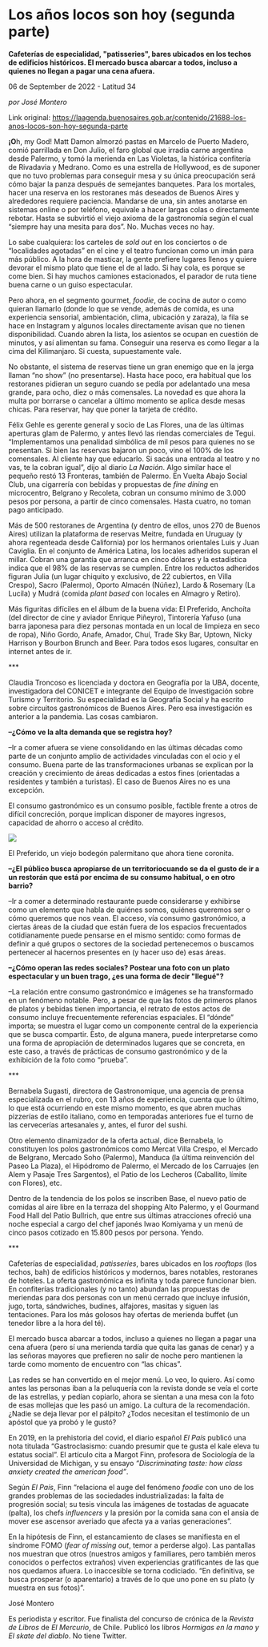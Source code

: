 # Los años locos son hoy (segunda parte)

**Cafeterías de especialidad, "patisseries", bares ubicados en los techos de edificios históricos. El mercado busca abarcar a todos, incluso a quienes no llegan a pagar una cena afuera.**

06 de September de 2022 - Latitud 34

_por José Montero_

Link original: https://laagenda.buenosaires.gob.ar/contenido/21688-los-anos-locos-son-hoy-segunda-parte



**¡O**h, my God! Matt Damon almorzó pastas en Marcelo de Puerto Madero, comió parrillada en Don Julio, el faro global que irradia carne argentina desde Palermo, y tomó la merienda en Las Violetas, la histórica confitería de Rivadavia y Medrano. Como es una estrella de Hollywood, es de suponer que no tuvo problemas para conseguir mesa y su única preocupación será cómo bajar la panza después de semejantes banquetes. Para los mortales, hacer una reserva en los restoranes más deseados de Buenos Aires y alrededores requiere paciencia. Mandarse de una, sin antes anotarse en sistemas online o por teléfono, equivale a hacer largas colas o directamente rebotar. Hasta se subvirtió el viejo axioma de la gastronomía según el cual “siempre hay una mesita para dos”. No. Muchas veces no hay.




Lo sabe cualquiera: los carteles de *sold out* en los conciertos o de “localidades agotadas” en el cine y el teatro funcionan como un imán para más público. A la hora de masticar, la gente prefiere lugares llenos y quiere devorar el mismo plato que tiene el de al lado. Si hay cola, es porque se come bien. Si hay muchos camiones estacionados, el parador de ruta tiene buena carne o un guiso espectacular.




Pero ahora, en el segmento gourmet, *foodie*, de cocina de autor o como quieran llamarlo (donde lo que se vende, además de comida, es una experiencia sensorial, ambientación, clima, ubicación y zaraza), la fila se hace en Instagram y algunos locales directamente avisan que no tienen disponibilidad. Cuando abren la lista, los asientos se ocupan en cuestión de minutos, y así alimentan su fama. Conseguir una reserva es como llegar a la cima del Kilimanjaro. Si cuesta, supuestamente vale.




No obstante, el sistema de reservas tiene un gran enemigo que en la jerga llaman “no show” (no presentarse). Hasta hace poco, era habitual que los restoranes pidieran un seguro cuando se pedía por adelantado una mesa grande, para ocho, diez o más comensales. La novedad es que ahora la multa por borrarse o cancelar a último momento se aplica desde mesas chicas. Para reservar, hay que poner la tarjeta de crédito.




Félix Gehle es gerente general y socio de Las Flores, una de las últimas aperturas glam de Palermo, y antes llevó las riendas comerciales de Tegui. “Implementamos una penalidad simbólica de mil pesos para quienes no se presentan. Si bien las reservas bajaron un poco, vino el 100% de los comensales. Al cliente hay que educarlo. Si sacás una entrada al teatro y no vas, te la cobran igual”, dijo al diario *La Nación*. Algo similar hace el pequeño restó 13 Fronteras, también de Palermo. En Vuelta Abajo Social Club, una cigarrería con bebidas y propuestas de *fine dining* en microcentro, Belgrano y Recoleta, cobran un consumo mínimo de 3.000 pesos por persona, a partir de cinco comensales. Hasta cuatro, no toman pago anticipado.




Más de 500 restoranes de Argentina (y dentro de ellos, unos 270 de Buenos Aires) utilizan la plataforma de reservas Meitre, fundada en Uruguay (y ahora regenteada desde California) por los hermanos orientales Luis y Juan Caviglia. En el conjunto de América Latina, los locales adheridos superan el millar. Cobran una garantía que arranca en cinco dólares y la estadística indica que el 98% de las reservas se cumplen. Entre los reductos adheridos figuran Julia (un lugar chiquito y exclusivo, de 22 cubiertos, en Villa Crespo), Sacro (Palermo), Oporto Almacén (Núñez), Lardo & Rosemary (La Lucila) y Mudrá (comida *plant based* con locales en Almagro y Retiro).




Más figuritas difíciles en el álbum de la buena vida: El Preferido, Anchoíta (del director de cine y aviador Enrique Piñeyro), Tintorería Yafuso (una barra japonesa para diez personas montada en un local de limpieza en seco de ropa), Niño Gordo, Anafe, Amador, Chuí, Trade Sky Bar, Uptown, Nicky Harrison y Bourbon Brunch and Beer. Para todos esos lugares, consultar en internet antes de ir.




\*\*\*




Claudia Troncoso es licenciada y doctora en Geografía por la UBA, docente, investigadora del CONICET e integrante del Equipo de Investigación sobre Turismo y Territorio. Su especialidad es la Geografía Social y ha escrito sobre circuitos gastronómicos de Buenos Aires. Pero esa investigación es anterior a la pandemia. Las cosas cambiaron.




**–¿Cómo ve la alta demanda que se registra hoy?**




–Ir a comer afuera se viene consolidando en las últimas décadas como parte de un conjunto amplio de actividades vinculadas con el ocio y el consumo. Buena parte de las transformaciones urbanas se explican por la creación y crecimiento de áreas dedicadas a estos fines (orientadas a residentes y también a turistas). El caso de Buenos Aires no es una excepción.




El consumo gastronómico es un consumo posible, factible frente a otros de difícil concreción, porque implican disponer de mayores ingresos, capacidad de ahorro o acceso al crédito.




![](https://cdn.feater.me/files/images/476977/9bfaca33-15b3-4212-ba2a-18eaba3f92e0.jpg)




El Preferido, un viejo bodegón palermitano que ahora tiene coronita.




**–¿El público busca apropiarse de un territoriocuando se da el gusto de ir a un restorán que está por encima de su consumo habitual, o en otro barrio?**




–Ir a comer a determinado restaurante puede considerarse y exhibirse como un elemento que habla de quiénes somos, quiénes queremos ser o cómo queremos que nos vean. El acceso, vía consumo gastronómico, a ciertas áreas de la ciudad que están fuera de los espacios frecuentados cotidianamente puede pensarse en el mismo sentido: como formas de definir a qué grupos o sectores de la sociedad pertenecemos o buscamos pertenecer al hacernos presentes en (y hacer uso de) esas áreas.




**–¿Cómo operan las redes sociales? Postear una foto con un plato espectacular y un buen trago, ¿es una forma de decir "llegué"?**




–La relación entre consumo gastronómico e imágenes se ha transformado en un fenómeno notable. Pero, a pesar de que las fotos de primeros planos de platos y bebidas tienen importancia, el retrato de estos actos de consumo incluye frecuentemente referencias espaciales. El “dónde” importa; se muestra el lugar como un componente central de la experiencia que se busca compartir. Esto, de alguna manera, puede interpretarse como una forma de apropiación de determinados lugares que se concreta, en este caso, a través de prácticas de consumo gastronómico y de la exhibición de la foto como “prueba”.




\*\*\*




Bernabela Sugasti, directora de Gastronomique, una agencia de prensa especializada en el rubro, con 13 años de experiencia, cuenta que lo último, lo que está ocurriendo en este mismo momento, es que abren muchas pizzerías de estilo italiano, como en temporadas anteriores fue el turno de las cervecerías artesanales y, antes, el furor del sushi.




Otro elemento dinamizador de la oferta actual, dice Bernabela, lo constituyen los polos gastronómicos como Mercat Villa Crespo, el Mercado de Belgrano, Mercado Soho (Palermo), Manduca (la última reinvención del Paseo La Plaza), el Hipódromo de Palermo, el Mercado de los Carruajes (en Alem y Pasaje Tres Sargentos), el Patio de los Lecheros (Caballito, límite con Flores), etc.




Dentro de la tendencia de los polos se inscriben Base, el nuevo patio de comidas al aire libre en la terraza del shopping Alto Palermo, y el Gourmand Food Hall del Patio Bullrich, que entre sus últimas atracciones ofreció una noche especial a cargo del chef japonés Iwao Komiyama y un menú de cinco pasos cotizado en 15.800 pesos por persona. Yendo.




\*\*\*




Cafeterías de especialidad, *patisseries*, bares ubicados en los *rooftops* (los techos, bah) de edificios históricos y modernos, bares notables, restoranes de hoteles. La oferta gastronómica es infinita y toda parece funcionar bien. En confiterías tradicionales (y no tanto) abundan las propuestas de meriendas para dos personas con un menú cerrado que incluye infusión, jugo, torta, sándwiches, budines, alfajores, masitas y siguen las tentaciones. Para los más golosos hay ofertas de merienda buffet (un tenedor libre a la hora del té).




El mercado busca abarcar a todos, incluso a quienes no llegan a pagar una cena afuera (pero sí una merienda tardía que quita las ganas de cenar) y a las señoras mayores que prefieren no salir de noche pero mantienen la tarde como momento de encuentro con “las chicas”.




Las redes se han convertido en el mejor menú. Lo veo, lo quiero. Así como antes las personas iban a la peluquería con la revista donde se veía el corte de las estrellas, y pedían copiarlo, ahora se sientan a una mesa con la foto de esas mollejas que les pasó un amigo. La cultura de la recomendación. ¿Nadie se deja llevar por el pálpito? ¿Todos necesitan el testimonio de un apóstol que ya probó y le gustó?




En 2019, en la prehistoria del covid, el diario español *El País* publicó una nota titulada “Gastroclasismo: cuando presumir que te gusta el kale eleva tu estatus social”. El artículo cita a Margot Finn, profesora de Sociología de la Universidad de Michigan, y su ensayo *“Discriminating taste: how class anxiety created the american food”*.




Según *El País*, Finn “relaciona el auge del fenómeno *foodie* con uno de los grandes problemas de las sociedades industrializadas: la falta de progresión social; su tesis vincula las imágenes de tostadas de aguacate (palta), los chefs *influencers* y la presión por la comida sana con el ansia de mover ese ascensor averiado que afecta ya a varias generaciones”.




En la hipótesis de Finn, el estancamiento de clases se manifiesta en el síndrome FOMO (*fear of missing out*, temor a perderse algo). Las pantallas nos muestran que otros (nuestros amigos y familiares, pero también meros conocidos o perfectos extraños) viven experiencias gratificantes de las que nos quedamos afuera. Lo inaccesible se torna codiciado. “En definitiva, se busca prosperar (o aparentarlo) a través de lo que uno pone en su plato (y muestra en sus fotos)”.




José Montero




Es periodista y escritor. Fue finalista del concurso de crónica de la *Revista de Libros* de *El Mercurio*, de Chile. Publicó los libros *Hormigas en la mano y El skate del diablo*. No tiene Twitter.



